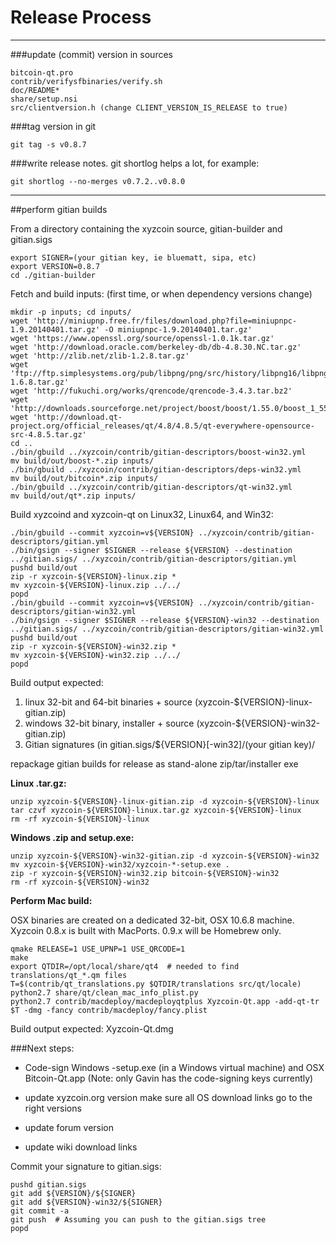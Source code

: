 Release Process
====================

* * *

###update (commit) version in sources


	bitcoin-qt.pro
	contrib/verifysfbinaries/verify.sh
	doc/README*
	share/setup.nsi
	src/clientversion.h (change CLIENT_VERSION_IS_RELEASE to true)

###tag version in git

	git tag -s v0.8.7

###write release notes. git shortlog helps a lot, for example:

	git shortlog --no-merges v0.7.2..v0.8.0

* * *

##perform gitian builds

 From a directory containing the xyzcoin source, gitian-builder and gitian.sigs
  
	export SIGNER=(your gitian key, ie bluematt, sipa, etc)
	export VERSION=0.8.7
	cd ./gitian-builder

 Fetch and build inputs: (first time, or when dependency versions change)

	mkdir -p inputs; cd inputs/
	wget 'http://miniupnp.free.fr/files/download.php?file=miniupnpc-1.9.20140401.tar.gz' -O miniupnpc-1.9.20140401.tar.gz'
	wget 'https://www.openssl.org/source/openssl-1.0.1k.tar.gz'
	wget 'http://download.oracle.com/berkeley-db/db-4.8.30.NC.tar.gz'
	wget 'http://zlib.net/zlib-1.2.8.tar.gz'
	wget 'ftp://ftp.simplesystems.org/pub/libpng/png/src/history/libpng16/libpng-1.6.8.tar.gz'
	wget 'http://fukuchi.org/works/qrencode/qrencode-3.4.3.tar.bz2'
	wget 'http://downloads.sourceforge.net/project/boost/boost/1.55.0/boost_1_55_0.tar.bz2'
	wget 'http://download.qt-project.org/official_releases/qt/4.8/4.8.5/qt-everywhere-opensource-src-4.8.5.tar.gz'
	cd ..
	./bin/gbuild ../xyzcoin/contrib/gitian-descriptors/boost-win32.yml
	mv build/out/boost-*.zip inputs/
	./bin/gbuild ../xyzcoin/contrib/gitian-descriptors/deps-win32.yml
	mv build/out/bitcoin*.zip inputs/
	./bin/gbuild ../xyzcoin/contrib/gitian-descriptors/qt-win32.yml
	mv build/out/qt*.zip inputs/

 Build xyzcoind and xyzcoin-qt on Linux32, Linux64, and Win32:
  
	./bin/gbuild --commit xyzcoin=v${VERSION} ../xyzcoin/contrib/gitian-descriptors/gitian.yml
	./bin/gsign --signer $SIGNER --release ${VERSION} --destination ../gitian.sigs/ ../xyzcoin/contrib/gitian-descriptors/gitian.yml
	pushd build/out
	zip -r xyzcoin-${VERSION}-linux.zip *
	mv xyzcoin-${VERSION}-linux.zip ../../
	popd
	./bin/gbuild --commit xyzcoin=v${VERSION} ../xyzcoin/contrib/gitian-descriptors/gitian-win32.yml
	./bin/gsign --signer $SIGNER --release ${VERSION}-win32 --destination ../gitian.sigs/ ../xyzcoin/contrib/gitian-descriptors/gitian-win32.yml
	pushd build/out
	zip -r xyzcoin-${VERSION}-win32.zip *
	mv xyzcoin-${VERSION}-win32.zip ../../
	popd

  Build output expected:

  1. linux 32-bit and 64-bit binaries + source (xyzcoin-${VERSION}-linux-gitian.zip)
  2. windows 32-bit binary, installer + source (xyzcoin-${VERSION}-win32-gitian.zip)
  3. Gitian signatures (in gitian.sigs/${VERSION}[-win32]/(your gitian key)/

repackage gitian builds for release as stand-alone zip/tar/installer exe

**Linux .tar.gz:**

	unzip xyzcoin-${VERSION}-linux-gitian.zip -d xyzcoin-${VERSION}-linux
	tar czvf xyzcoin-${VERSION}-linux.tar.gz xyzcoin-${VERSION}-linux
	rm -rf xyzcoin-${VERSION}-linux

**Windows .zip and setup.exe:**

	unzip xyzcoin-${VERSION}-win32-gitian.zip -d xyzcoin-${VERSION}-win32
	mv xyzcoin-${VERSION}-win32/xyzcoin-*-setup.exe .
	zip -r xyzcoin-${VERSION}-win32.zip bitcoin-${VERSION}-win32
	rm -rf xyzcoin-${VERSION}-win32

**Perform Mac build:**

  OSX binaries are created on a dedicated 32-bit, OSX 10.6.8 machine.
  Xyzcoin 0.8.x is built with MacPorts.  0.9.x will be Homebrew only.

	qmake RELEASE=1 USE_UPNP=1 USE_QRCODE=1
	make
	export QTDIR=/opt/local/share/qt4  # needed to find translations/qt_*.qm files
	T=$(contrib/qt_translations.py $QTDIR/translations src/qt/locale)
	python2.7 share/qt/clean_mac_info_plist.py
	python2.7 contrib/macdeploy/macdeployqtplus Xyzcoin-Qt.app -add-qt-tr $T -dmg -fancy contrib/macdeploy/fancy.plist

 Build output expected: Xyzcoin-Qt.dmg

###Next steps:

* Code-sign Windows -setup.exe (in a Windows virtual machine) and
  OSX Bitcoin-Qt.app (Note: only Gavin has the code-signing keys currently)

* update xyzcoin.org version
  make sure all OS download links go to the right versions

* update forum version

* update wiki download links

Commit your signature to gitian.sigs:

	pushd gitian.sigs
	git add ${VERSION}/${SIGNER}
	git add ${VERSION}-win32/${SIGNER}
	git commit -a
	git push  # Assuming you can push to the gitian.sigs tree
	popd

